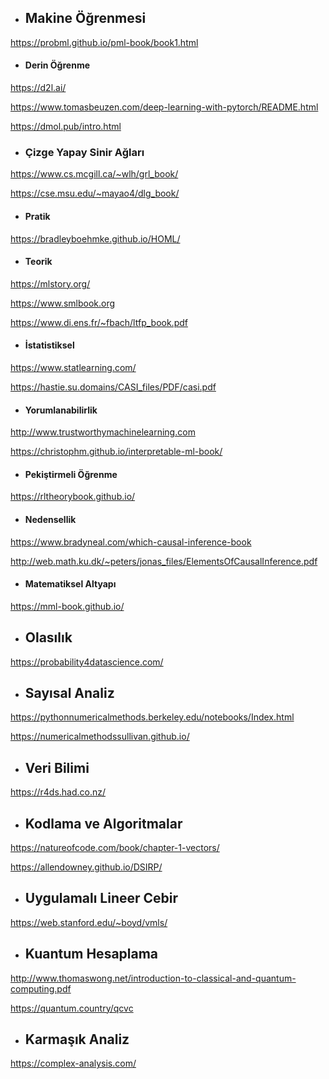 * ## Makine Öğrenmesi
https://probml.github.io/pml-book/book1.html

  * #### Derin Öğrenme

  https://d2l.ai/

  https://www.tomasbeuzen.com/deep-learning-with-pytorch/README.html

  https://dmol.pub/intro.html

 * ### Çizge Yapay Sinir Ağları

  https://www.cs.mcgill.ca/~wlh/grl_book/

  https://cse.msu.edu/~mayao4/dlg_book/

  * #### Pratik
  https://bradleyboehmke.github.io/HOML/

  * #### Teorik 
  https://mlstory.org/

  https://www.smlbook.org

  https://www.di.ens.fr/~fbach/ltfp_book.pdf

  * #### İstatistiksel
  https://www.statlearning.com/

  https://hastie.su.domains/CASI_files/PDF/casi.pdf

  * #### Yorumlanabilirlik
  http://www.trustworthymachinelearning.com

  https://christophm.github.io/interpretable-ml-book/

  * #### Pekiştirmeli Öğrenme
  https://rltheorybook.github.io/

  * #### Nedensellik
  https://www.bradyneal.com/which-causal-inference-book

  http://web.math.ku.dk/~peters/jonas_files/ElementsOfCausalInference.pdf

  * #### Matematiksel Altyapı
  https://mml-book.github.io/

* ## Olasılık
https://probability4datascience.com/

* ## Sayısal Analiz

https://pythonnumericalmethods.berkeley.edu/notebooks/Index.html

https://numericalmethodssullivan.github.io/


* ## Veri Bilimi

https://r4ds.had.co.nz/

* ## Kodlama ve Algoritmalar
https://natureofcode.com/book/chapter-1-vectors/

https://allendowney.github.io/DSIRP/

* ## Uygulamalı Lineer Cebir

https://web.stanford.edu/~boyd/vmls/

* ## Kuantum Hesaplama

http://www.thomaswong.net/introduction-to-classical-and-quantum-computing.pdf

https://quantum.country/qcvc

* ## Karmaşık Analiz

https://complex-analysis.com/

